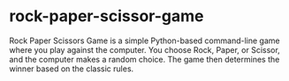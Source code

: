 # rock-paper-scissor-game
Rock Paper Scissors Game is a simple Python-based command-line game where you play against the computer. You choose Rock, Paper, or Scissor, and the computer makes a random choice. The game then determines the winner based on the classic rules. 
